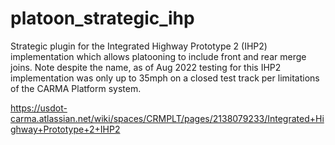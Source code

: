# platoon_strategic_ihp

Strategic plugin for the Integrated Highway Prototype 2 (IHP2) implementation which allows platooning to include front and rear merge joins. Note despite the name, as of Aug 2022 testing for this IHP2 implementation was only up to 35mph on a closed test track per limitations of the CARMA Platform system.

https://usdot-carma.atlassian.net/wiki/spaces/CRMPLT/pages/2138079233/Integrated+Highway+Prototype+2+IHP2
